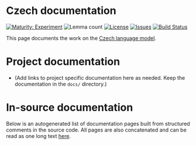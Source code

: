# Czech documentation

[![Maturity: Experiment](https://img.shields.io/badge/Maturity-Experiment-black.svg)](https://giellalt.github.io/MaturityClassification.html)
![Lemma count](https://img.shields.io/endpoint?url=https%3A%2F%2Fraw.githubusercontent.com%2Fgiellalt%2Flang-ces%2Fgh-pages%2Flemmacount.json)
[![License](https://img.shields.io/github/license/giellalt/lang-ces)](https://github.com/giellalt/lang-ces/blob/main/LICENSE)
[![Issues](https://img.shields.io/github/issues/giellalt/lang-ces)](https://github.com/giellalt/lang-ces/issues)
[![Build Status](https://divvun-tc.giellalt.org/api/github/v1/repository/giellalt/lang-ces/main/badge.svg)](https://github.com/giellalt/lang-ces/actions)

This page documents the work on the [Czech language model](https://github.com/giellalt/lang-ces). 

# Project documentation

* (Add links to project specific documentation here as needed. Keep the documentation in the `docs/` directory.)

# In-source documentation

Below is an autogenerated list of documentation pages built from structured comments in the source code. All pages are also concatenated and can be read as one long text [here](ces.md).
